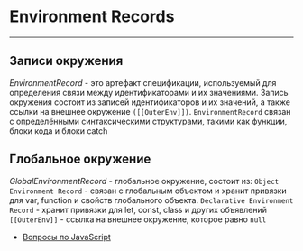 # Environment Records

---

## Записи окружения

_EnvironmentRecord_ - это артефакт спецификации, используемый для определения связи между идентификаторами и их значениями. Запись окружения состоит из записей идентификаторов и их значений, а также ссылки на внешнее окружение `([[OuterEnv]])`. `EnvironmentRecord` связан с определёнными синтаксическими структурами, такими как функции, блоки кода и блоки catch

## Глобальное окружение

_GlobalEnvironmentRecord_ - глобальное окружение, состоит из:
`Object Environment Record` - связан с глобальным объектом и хранит привязки для var, function и свойств глобального объекта.
`Declarative Environment Record` - хранит привязки для let, const, class и других объявлений
`[[OuterEnv]]` - ссылка на внешнее окружение, которое равно `null`

- [Вопросы по JavaScript](../javaScript.md)
